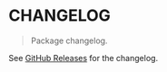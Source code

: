 # CHANGELOG

> Package changelog.

See [GitHub Releases](https://github.com/stdlib-js/math-strided-special-rsqrt/releases) for the changelog.